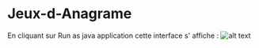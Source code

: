# Jeux-d-Anagrame
En cliquant sur Run as java application cette interface s' affiche : 
![alt text](C:\Users\USER\eclipse-workspace\Projet_jeux_anagrame\captureGIT\capture.png)

